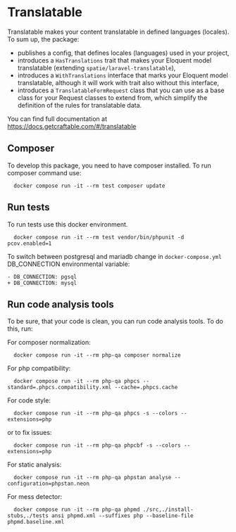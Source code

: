 # Translatable

Translatable makes your content translatable in defined languages (locales). To sum up, the package:
- publishes a config, that defines locales (languages) used in your project,
- introduces a `HasTranslations` trait that makes your Eloquent model translatable (extending `spatie/laravel-translatable`),
- introduces a `WithTranslations` interface that marks your Eloquent model translatable, although it will work with trait also without this interface,
- introduces a `TranslatableFormRequest` class that you can use as a base class for your Request classes to extend from, which simplify the definition of the rules for translatable data.

You can find full documentation at https://docs.getcraftable.com/#/translatable

## Composer

To develop this package, you need to have composer installed. To run composer command use:

```shell
  docker compose run -it --rm test composer update
```

## Run tests

To run tests use this docker environment.

```shell
  docker compose run -it --rm test vendor/bin/phpunit -d pcov.enabled=1
```

To switch between postgresql and mariadb change in `docker-compose.yml` DB_CONNECTION environmental variable:

```git
- DB_CONNECTION: pgsql
+ DB_CONNECTION: mysql
```

## Run code analysis tools

To be sure, that your code is clean, you can run code analysis tools. To do this, run:

For composer normalization:
```shell
  docker compose run -it --rm php-qa composer normalize
```

For php compatibility:
```shell
  docker compose run -it --rm php-qa phpcs --standard=.phpcs.compatibility.xml --cache=.phpcs.cache
```

For code style:
```shell
  docker compose run -it --rm php-qa phpcs -s --colors --extensions=php
```

or to fix issues:

```shell
  docker compose run -it --rm php-qa phpcbf -s --colors --extensions=php
```

For static analysis:
```shell
  docker compose run -it --rm php-qa phpstan analyse --configuration=phpstan.neon
```

For mess detector:
```shell
  docker compose run -it --rm php-qa phpmd ./src,./install-stubs,./tests ansi phpmd.xml --suffixes php --baseline-file phpmd.baseline.xml
```
